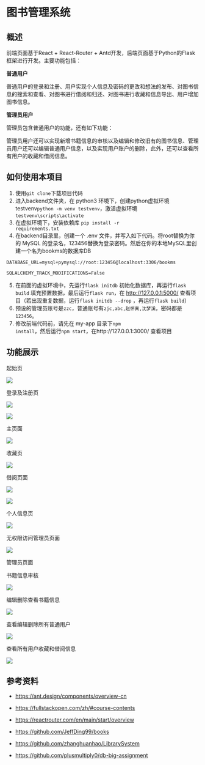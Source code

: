 # 图书管理系统

## 概述

前端页面基于React + React-Router + Antd开发，后端页面基于Python的Flask框架进行开发。主要功能包括：

**普通用户**

普通用户的登录和注册、用户实现个人信息及密码的更改和想法的发布、对图书信息的搜索和查看、对图书进行借阅和归还、对图书进行收藏和信息导出、用户增加图书信息。

**管理员用户**

管理员包含普通用户的功能，还有如下功能：

管理员用户还可以实现新增书籍信息的审核以及编辑和修改旧有的图书信息、管理员用户还可以编辑普通用户信息，以及实现用户账户的删除，此外，还可以查看所有用户的收藏和借阅信息。

## 如何使用本项目

1. 使用<code>git clone</code>下载项目代码
2. 进入backend文件夹，在 python3 环境下，创建python虚拟环境 testvenv<code>python -m venv testvenv</code>，激活虚拟环境 <code>testvenv\scripts\activate</code>
3. 在虚拟环境下，安装依赖库 <code>pip install -r requirements.txt</code>
4. 在backend目录里，创建一个 .env 文件，并写入如下代码。将root替换为你的 MySQL 的登录名，123456替换为登录密码。然后在你的本地MySQL里创建一个名为bookms的数据库DB

```
DATABASE_URL=mysql+pymysql://root:123456@localhost:3306/bookms

SQLALCHEMY_TRACK_MODIFICATIONS=False
```

5. 在前面的虚拟环境中，先运行<code>flask initdb</code> 初始化数据库，再运行<code>flask build</code> 填充预置数据，最后运行<code>flask run</code>，在 http://127.0.0.1:5000/ 查看项目（若出现重复数据，运行<code>flask initdb --drop</code> ，再运行<code>flask build</code>）
6. 预设的管理员账号是<code>zzc</code>，普通账号有<code>zjc,abc,赵怀真,沈梦溪</code>，密码都是<code>123456</code>。
7. 修改前端代码前，请先在 my-app 目录下<code>npm install</code>，然后运行<code>npm start</code>，在http://127.0.0.1:3000/ 查看项目





## 功能展示

起始页

![](screenshot/1.png)

登录及注册页

![](screenshot/login.png)

![](screenshot/register.png)

主页面

![](screenshot/index.png)

收藏页

![](screenshot/collect.png)

借阅页面

![](screenshot/borrow.png)

![](screenshot/borrowhistory.png)

个人信息页

![](screenshot/self.png)

无权限访问管理员页面

![](screenshot/self2.png)

管理员页面

书籍信息审核

![](screenshot/admin1.png)

编辑删除查看书籍信息

![](screenshot/admin2.png)

查看编辑删除所有普通用户

![](screenshot/admin3.png)

查看所有用户收藏和借阅信息

![](screenshot/admin4.png)

## 参考资料

- https://ant.design/components/overview-cn
- https://fullstackopen.com/zh/#course-contents
- https://reactrouter.com/en/main/start/overview

- https://github.com/JeffDing99/books
- https://github.com/zhanghuanhao/LibrarySystem
- https://github.com/plusmultiply0/db-big-assignment

